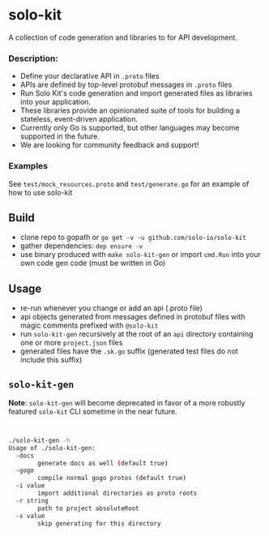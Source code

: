 # solo-kit
A collection of code generation and libraries to for API development.

### Description:
- Define your declarative API in `.proto` files
- APIs are defined by top-level protobuf messages in `.proto` files
- Run Solo Kit's code generation and import generated files as libraries into your application. 
- These libraries provide an opinionated suite of tools for building a stateless, event-driven application.
- Currently only Go is supported, but other languages may become supported in the future.
- We are looking for community feedback and support!

### Examples
See `test/mock_resources.proto` and `test/generate.go` for an example of how to use solo-kit

## Build
- clone repo to gopath or `go get -v -u github.com/solo-io/solo-kit`
- gather dependencies: `dep ensure -v`
- use binary produced with `make solo-kit-gen` or import `cmd.Run` into your own code gen code (must be written in Go)

## Usage
- re-run whenever you change or add an api (.proto file)
- api objects generated from messages defined in protobuf files with magic comments prefixed with `@solo-kit`
- run `solo-kit-gen` recursively at the root of an `api` directory containing one or more `project.json` files
- generated files have the `.sk.go` suffix (generated test files do not include this suffix)

## `solo-kit-gen`

**Note**: `solo-kit-gen` will become deprecated in favor of a more robustly featured `solo-kit` CLI 
sometime in the near future.
```bash


./solo-kit-gen -h
Usage of ./solo-kit-gen:
  -docs
        generate docs as well (default true)
  -gogo
        compile normal gogo protos (default true)
  -i value
        import additional directories as proto roots
  -r string
        path to project absoluteRoot
  -s value
        skip generating for this directory

```
